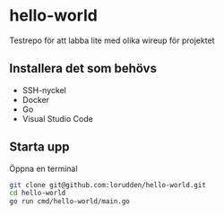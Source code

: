# hello-world

Testrepo för att labba lite med olika wireup för projektet

## Installera det som behövs

* SSH-nyckel
* Docker
* Go
* Visual Studio Code

## Starta upp

Öppna en terminal

```bash
git clone git@github.com:lorudden/hello-world.git
cd hello-world
go run cmd/hello-world/main.go
```
